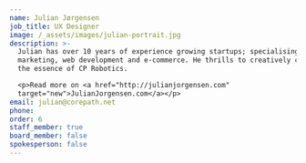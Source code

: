 ```yaml
---
name: Julian Jørgensen
job_title: UX Designer
image: /_assets/images/julian-portrait.jpg
description: >-
  Julian has over 10 years of experience growing startups; specialising in
  marketing, web development and e-commerce. He thrills to creatively communicate
  the essence of CP Robotics.

  <p>Read more on <a href="http://julianjorgensen.com"
  target="new">JulianJorgensen.com</a></p>
email: julian@corepath.net
phone:
order: 6
staff_member: true
board_member: false
spokesperson: false
---
```

